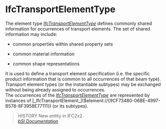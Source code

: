IfcTransportElementType
=======================
The element type
[_IfcTransportElementType_]($element://{827AB441-28FB-4320-A57A-76E6CC5BA21D})
defines commonly shared information for occurrences of transport elements. The
set of shared information may include:  

  

  * common properties within shared property sets
  

  * common material information
  

  * common shape representations
  

  
It is used to define a transport element specification (i.e. the specific
product information that is common to all occurrences of that beam type).
Transport element types (or the instantiable subtypes) may be exchanged
without being already assigned to occurrences.  
The occurrences of the
[_IfcTransportElementType_]($element://{827AB441-28FB-4320-A57A-76E6CC5BA21D})
are represented by instances of
[_IfcTransportElement_]($element://{9CF73480-06BE-4997-B578-8F3958E77111}) (or
its subtypes).  
> HISTORY New entity in IFC2x2.  
[ _bSI
Documentation_](https://standards.buildingsmart.org/IFC/DEV/IFC4_2/FINAL/HTML/schema/ifcproductextension/lexical/ifctransportelementtype.htm)


